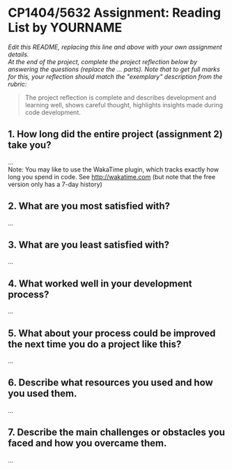 # CP1404/5632 Assignment: Reading List by YOURNAME

_Edit this README, replacing this line and above with your own assignment details._  
_At the end of the project, complete the project reflection below by answering the questions (replace the ... parts)._
_Note that to get full marks for this, your reflection should match the "exemplary" description from the rubric:_

> The project reflection is complete and describes development and learning well, shows careful thought, highlights insights made during code development.


## 1. How long did the entire project (assignment 2) take you?
...  
Note: You may like to use the WakaTime plugin, which tracks exactly how long you spend in code. See http://wakatime.com (but note that the free version only has a 7-day history)

## 2. What are you most satisfied with?
...

## 3. What are you least satisfied with?
...

## 4. What worked well in your development process?
...

## 5. What about your process could be improved the next time you do a project like this?
...

## 6. Describe what resources you used and how you used them.
...

## 7. Describe the main challenges or obstacles you faced and how you overcame them.
... 
